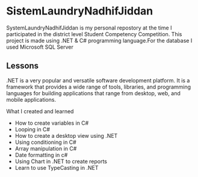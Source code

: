 
# SistemLaundryNadhifJiddan
SystemLaundryNadhifJiddan is my personal repostory at the time I participated in the district level Student Competency Competition. This project is made using .NET & C# programming language.For the database I used Microsoft SQL Server




## Lessons
.NET is a very popular and versatile software development platform. It is a framework that provides a wide range of tools, libraries, and programming languages for building applications that range from desktop, web, and mobile applications.



What I created and learned

<ul>
  <li>How to create variables in C#</li>
  <li>Looping in C#</li>
  <li>How to create a desktop view using .NET</li>
  <li>Using conditioning in C#</li>
  <li>Array manipulation in C#</li>
  <li>Date formatting in c#</li>
  <li>Using Chart in .NET to create reports</li>
  <li>Learn to use TypeCasting in .NET</li>
</ul>




